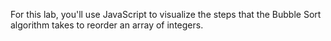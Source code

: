 For this lab, you'll use JavaScript to visualize the steps that the Bubble Sort algorithm takes to reorder an array of integers.